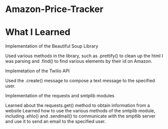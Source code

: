 # Amazon-Price-Tracker

# What I Learned

Implementation of the Beautiful Soup Library


  Used various methods in the library, such as .prettify() to clean up the html I was parsing and .find() to find various elements by their id on Amazon.

Implemetation of the Twilio API


  Used the .create() message to compose a text message to the specified user.

Implementation of the requests and smtplib modules



  Learned about the requests.get() method to obtain information from a website
  Learned how to use the various methods of the smtplib module, including .ehlo() and .sendmail()     to communicate with the smptlib server and use it to send an email to the specified user.
